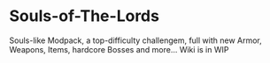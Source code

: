 # Souls-of-The-Lords
Souls-like Modpack, a top-difficulty challengem, full with new Armor, Weapons, Items, hardcore Bosses and more...
Wiki is in WIP
